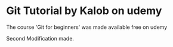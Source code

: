 # Git Tutorial by Kalob on udemy
The course  'Git for beginners' was made available free on udemy

Second Modification made.
